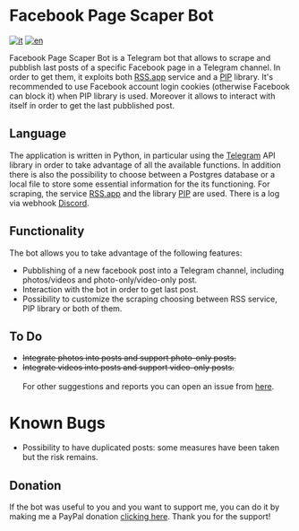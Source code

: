 # Facebook Page Scaper Bot
[![it](https://img.shields.io/badge/lang-it-green.svg)](https://github.com/giacar/telegram-channel-bot/blob/main/README.md)
[![en](https://img.shields.io/badge/lang-en-red.svg)](https://github.com/giacar/telegram-channel-bot/blob/main/README.en.md)

Facebook Page Scaper Bot is a Telegram bot that allows to scrape and pubblish last posts of a specific Facebook page in a Telegram channel. In order to get them, it exploits both [RSS.app](https://www.rss.app) service and a [PIP](https://pypi.org/project/facebook-scraper) library. It's recommended to use Facebook account login cookies (otherwise Facebook can block it) when PIP library is used. Moreover it allows to interact with itself in order to get the last pubblished post.

## Language
The application is written in Python, in particular using the [Telegram](https://python-telegram-bot.readthedocs.io) API library in order to take advantage of all the available functions. In addition there is also the possibility to choose between a Postgres database or a local file to store some essential information for the its functioning. For scraping, the service [RSS.app](https://www.rss.app) and the library [PIP](https://pypi.org/project/facebook-scraper) are used. There is a log via webhook [Discord](https://pypi.org/project/discord-webhook).

## Functionality
The bot allows you to take advantage of the following features:
* Pubblishing of a new facebook post into a Telegram channel, including photos/videos and photo-only/video-only post.
* Interaction with the bot in order to get last post.
* Possibility to customize the scraping choosing between RSS service, PIP library or both of them. 

## To Do
* ~~Integrate photos into posts and support photo-only posts.~~
* ~~Integrate videos into posts and support video-only posts.~~\
\
For other suggestions and reports you can open an issue from [here](https://github.com/giacar/telegram-channel-bot/issues).

# Known Bugs
* Possibility to have duplicated posts: some measures have been taken but the risk remains.

## Donation
If the bot was useful to you and you want to support me, you can do it by making me a PayPal donation [clicking here](https://www.paypal.me/gianmarcocariggi). Thank you for the support!
